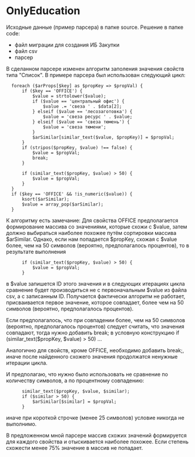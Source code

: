 # OnlyEducation

Исходные данные (пример парсера) в папке source. Решение в папке code: 
  - файл миграции для создания ИБ Закупки
  - файл csv
  - парсер

В сделанном парсере изменен алгоритм заполения значения свойств типа "Список". В примере парсера был использован следующий цикл:

      foreach ($arProps[$key] as $propKey => $propVal) {
          if ($key == 'OFFICE') {
              $value = strtolower($value);
              if ($value == 'центральный офис') {
                  $value .= 'свеза ' . $data[2];
              } elseif ($value == 'лесозаготовка') {
                  $value = 'свеза ресурс ' . $value;
              } elseif ($value == 'свеза тюмень') {
                  $value = 'свеза тюмени';
              }
              $arSimilar[similar_text($value, $propKey)] = $propVal;
          }
          if (stripos($propKey, $value) !== false) {
              $value = $propVal;
              break;
          }

          if (similar_text($propKey, $value) > 50) {
              $value = $propVal;
          }
      }
      if ($key == 'OFFICE' && !is_numeric($value)) {
          ksort($arSimilar);
          $value = array_pop($arSimilar);
      }
      
К алгоритму есть замечание:
Для свойства OFFICE предполагается формирование массива со значениями, которые схожи с $value, затем должно выбираться наиболее похожее путём сортировки массива $arSimilar. Однако, если нам попадается $propKey, схожая с $value более, чем на 50 символов (вероятно, предполагалось процентов), то в результате выполнения 

          if (similar_text($propKey, $value) > 50) {
              $value = $propVal;
          }
          
в $value запишется ID этого значения и в следующих итерациях цикла сравнение будет производиться не с первоначальным $value из файла csv, а с записанным ID. Получается фактически алгоритм не работает, присваивается первое значение, которое совпадает, более чем на 50 символов (вероятно, предполагалось процентов).

Если предполагалось, что при совпадении более, чем на 50 символов (вероятно, предполагалось процентов) следует считать, что значения совпадают, тогда нужно добавить break; в условную конструкцию if (similar_text($propKey, $value) > 50) ...

Аналогично для свойств, кроме OFFICE, необходимо добавить break;, иначе после найденного схожего значения продолжатся ненужные итерации цикла.

И предполагаю, что нужно было использовать не сравнение по количеству символов, а по процентному совпадению:

          similar_text($propKey, $value, $similar);
          if ($similar > 50) {
              $arSimilar[$similar] = $propVal;
          }

иначе при короткой строчке (менее 25 символов) условие никогда не выполнимо.

В предложенном мной парсере массив схожих значений формируется для каждого свойства и отыскивается наиболее похожее. Если степень схожести менее 75% значение в массив не попадает.
 
